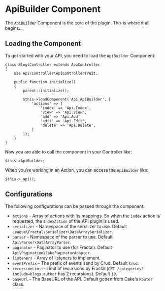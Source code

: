 ApiBuilder Component
====================

The `ApiBuilder` Component is the core of the plugin. This is where it all begins...

## Loading the Component

To get started with your API, you need to load the `ApiBuilder` Component:

```
class BlogsController extends AppController
{
    use Api\Controller\ApiControllerTrait;

    public function initialize()
    {
        parent::initialize();

        $this->loadComponent('Api.ApiBuilder', [
            'actions' => [
                'index' => 'Api.Index',
                'view' => 'Api.View',
                'add' => 'Api.Add'
                'edit' => 'Api.Edit',
                'delete' => 'Api.Delete',
            ]
        ]);
    }
}
```

Now you are able to call the component in your Controller like:

```
$this->ApiBuilder;
```

When you're working in an Action, you can access the `ApiBuilder` like:

```
$this->_api();
```

## Configurations

The following configurations can be passed through the component:

- `actions` - Array of actions with its mappings. So when the `index` action is requested, the `IndexAction` of the API plugin is used.
- `serializer` - Namespace of the serializer to use. Default `League\Fractal\Serializer\DataArraySerializer`.
- `parser` - Namespace of the parser to use. Default `Api\Parser\DataArrayParser`.
- `paginator` - Paginator to use (for Fractal). Default `Api\Pagination\CakePaginatorAdapter`.
- `listeners` - Array of listeners to implement.
- `eventPrefix` - The prefix of events send by Crud. Default `Crud`.
- `recursionLimit`- Limit of recursions by Fractal (`GET /categories?include=blogs.author` has 2 recursions). Default `10`.
- `baseUrl` - The BaseURL of the API. Default gotten from Cake's `Router` class.
